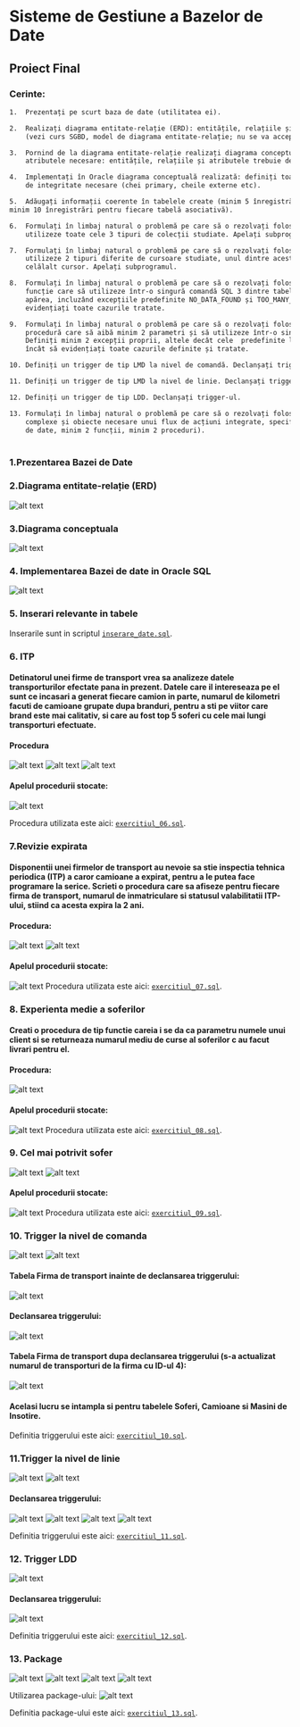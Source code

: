 # Sisteme de Gestiune a Bazelor de Date
## Proiect Final
### Cerinte:
```txt
1.  Prezentați pe scurt baza de date (utilitatea ei).

2.  Realizați diagrama entitate-relație (ERD): entitățile, relațiile și atributele trebuie definite în limba română
    (vezi curs SGBD, model de diagrama entitate-relație; nu se va accepta alt format).

3.  Pornind de la diagrama entitate-relație realizați diagrama conceptuală a modelului propus, integrând toate
    atributele necesare: entitățile, relațiile și atributele trebuie definite în limba română.

4.  Implementați în Oracle diagrama conceptuală realizată: definiți toate tabelele, adăugând toate  constrângerile 
    de integritate necesare (chei primary, cheile externe etc).

5.  Adăugați informații coerente în tabelele create (minim 5 înregistrări pentru fiecare entitate independentă; 
minim 10 înregistrări pentru fiecare tabelă asociativă).

6.  Formulați în limbaj natural o problemă pe care să o rezolvați folosind un subprogram stocat independent care să
    utilizeze toate cele 3 tipuri de colecții studiate. Apelați subprogramul.

7.  Formulați în limbaj natural o problemă pe care să o rezolvați folosind un subprogram stocat independent care să
    utilizeze 2 tipuri diferite de cursoare studiate, unul dintre acestea fiind cursor parametrizat, dependent de
    celălalt cursor. Apelați subprogramul.

8.  Formulați în limbaj natural o problemă pe care să o rezolvați folosind un subprogram stocat independent de tip
    funcție care să utilizeze într-o singură comandă SQL 3 dintre tabelele create. Tratați toate excepțiile care pot
    apărea, incluzând excepțiile predefinite NO_DATA_FOUND și TOO_MANY_ROWS. Apelați subprogramul astfel încât să
    evidențiați toate cazurile tratate.

9.  Formulați în limbaj natural o problemă pe care să o rezolvați folosind un subprogram stocat independent de tip
    procedură care să aibă minim 2 parametri și să utilizeze într-o singură  comandă SQL 5 dintre tabelele create.
    Definiți minim 2 excepții proprii, altele decât cele  predefinite la nivel de sistem. Apelați subprogramul astfel
    încât să evidențiați toate cazurile definite și tratate. 

10. Definiți un trigger de tip LMD la nivel de comandă. Declanșați trigger-ul.

11. Definiți un trigger de tip LMD la nivel de linie. Declanșați trigger-ul.

12. Definiți un trigger de tip LDD. Declanșați trigger-ul.

13. Formulați în limbaj natural o problemă pe care să o rezolvați folosind un pachet care să includă tipuri de date
    complexe și obiecte necesare unui flux de acțiuni integrate, specifice bazei de date definite (minim 2 tipuri
    de date, minim 2 funcții, minim 2 proceduri).
```
#
### 1.Prezentarea Bazei de Date
### 2.Diagrama entitate-relație (ERD)
![alt text](images/ERD.png)
### 3.Diagrama conceptuala
![alt text](images/conceptuala.png)
### 4. Implementarea Bazei de date in Oracle SQL
![alt text](images/diagrama_generata.png)
### 5. Inserari relevante in tabele
Inserarile sunt in scriptul [`inserare_date.sql`](inserare_date.sql).
### 6. ITP
#### Detinatorul unei firme de transport vrea sa analizeze datele transporturilor efectate pana in prezent. Datele care il intereseaza pe el sunt ce incasari a generat fiecare camion in parte, numarul de kilometri facuti de camioane grupate dupa branduri, pentru a sti pe viitor care brand este mai calitativ, si care au fost top 5 soferi cu cele mai lungi transporturi efectuate.
#### Procedura
![alt text](images/6.1.png)
![alt text](images/6.2.png)
![alt text](images/6.3.png)
#### Apelul procedurii stocate:
![alt text](images/6.4.png)

Procedura utilizata este aici: [`exercitiul_06.sql`](exercitiul_06.sql).

### 7.Revizie expirata
#### Disponentii unei firmelor de transport au nevoie sa stie inspectia tehnica periodica (ITP) a caror camioane a expirat, pentru a le putea face programare la serice. Scrieti o procedura care sa afiseze pentru fiecare firma de transport, numarul de inmatriculare si statusul valabilitatii ITP-ului, stiind ca acesta expira la 2 ani.

#### Procedura:
![alt text](images/7.1.png)
![alt text](images/7.2.png)
#### Apelul procedurii stocate:

![alt text](images/7.3.png)
Procedura utilizata este aici: [`exercitiul_07.sql`](exercitiul_07.sql).

### 8. Experienta medie a soferilor
####  Creati o procedura de tip functie careia i se da ca parametru numele unui client si se returneaza numarul mediu de curse al soferilor c au facut livrari pentru el.
#### Procedura:
![alt text](images/8.1.png)
#### Apelul procedurii stocate:
![alt text](images/8.2.png)
Procedura utilizata este aici: [`exercitiul_08.sql`](exercitiul_08.sql).
### 9. Cel mai potrivit sofer
![alt text](images/9.1.png)
![alt text](images/9.2.png)
#### Apelul procedurii stocate:
![alt text](images/9.3.png)
Procedura utilizata este aici: [`exercitiul_09.sql`](exercitiul_09.sql).
### 10. Trigger la nivel de comanda
![alt text](images/10.1.png)
![alt text](images/10.2.png)

#### Tabela Firma de transport inainte de declansarea triggerului:
![alt text](images/10.3.png)
#### Declansarea triggerului:
![alt text](images/10.4.png)
#### Tabela Firma de transport dupa declansarea triggerului (s-a actualizat numarul de transporturi de la firma cu ID-ul 4):
![alt text](images/10.5.png)

#### Acelasi lucru se intampla si pentru tabelele Soferi, Camioane si Masini de Insotire.

Definitia triggerului este aici: [`exercitiul_10.sql`](exercitiul_10.sql).
### 11.Trigger la nivel de linie
![alt text](images/11.1.png)
![alt text](images/11.2.png)

#### Declansarea triggerului:
![alt text](images/11.3.png)
![alt text](images/11.4.png)
![alt text](images/11.5.png)
![alt text](images/11.6.png)

Definitia triggerului este aici: [`exercitiul_11.sql`](exercitiul_11.sql).

### 12. Trigger LDD
![alt text](images/12.1.png)
#### Declansarea triggerului:
![alt text](images/12.2.png)

Definitia triggerului este aici: [`exercitiul_12.sql`](exercitiul_12.sql).

### 13. Package
![alt text](images/13.1.png)
![alt text](images/13.2.png)
![alt text](images/13.3.png)
![alt text](images/13.4.png)

Utilizarea package-ului:
![alt text](images/13.5.png)


Definitia package-ului este aici: [`exercitiul_13.sql`](exercitiul_13.sql).
